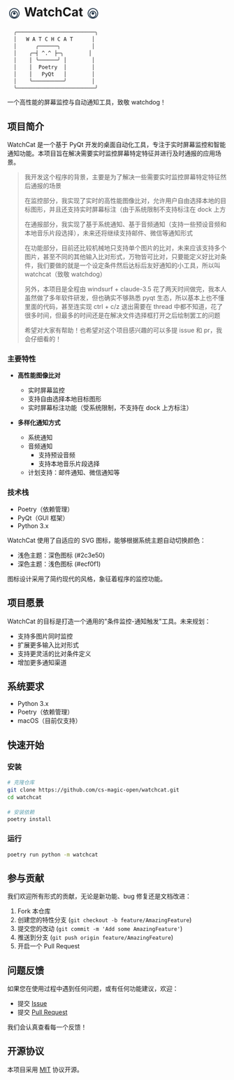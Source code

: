 # <img src="transparent_overlay/resources/icon.svg" width="32" height="32" alt="WatchCat Icon" style="vertical-align: middle" /> WatchCat <img src="transparent_overlay/resources/icon.svg" width="32" height="32" alt="WatchCat Icon" style="vertical-align: middle" />

```
  ╭─────────────────────────╮
  │   W A T C H C A T      │
  │      ╭──────╮          │
  │    ╭─┤ ^.^ ├─╮        │
  │    │ ╰──────╯ │        │
  │    │  Poetry  │        │
  │    │   PyQt   │        │
  │    ╰──────────╯        │
  ╰─────────────────────────╯
```

一个高性能的屏幕监控与自动通知工具，致敬 watchdog！

## 项目简介

WatchCat 是一个基于 PyQt 开发的桌面自动化工具，专注于实时屏幕监控和智能通知功能。本项目旨在解决需要实时监控屏幕特定特征并进行及时通报的应用场景。

> 我开发这个程序的背景，主要是为了解决一些需要实时监控屏幕特定特征然后通报的场景
>
> 在监控部分，我实现了实时的高性能图像比对，允许用户自由选择本地的目标图形，并且还支持实时屏幕标注（由于系统限制不支持标注在 dock 上方
>
> 在通报部分，我实现了基于系统通知、基于音频通知（支持一些预设音频和本地音乐片段选择），未来还将继续支持邮件、微信等通知形式
>
> 在功能部分，目前还比较机械地只支持单个图片的比对，未来应该支持多个图片，甚至不同的其他输入比对形式，万物皆可比对，只要能定义好比对条件，我们要做的就是一个设定条件然后达标后友好通知的小工具，所以叫 watchcat（致敬 watchdog）
>
> 另外，本项目是全程由 windsurf + claude-3.5 花了两天时间做完，我本人虽然做了多年软件研发，但也确实不够熟悉 pyqt 生态，所以基本上也不懂里面的代码，甚至连实现 ctrl + c/z 退出需要在 thread 中都不知道，花了很多时间，但最多的时间还是在解决文件选择框打开之后绘制罢工的问题
>
> 希望对大家有帮助！也希望对这个项目感兴趣的可以多提 issue 和 pr，我会仔细看的！

### 主要特性

- **高性能图像比对**

  - 实时屏幕监控
  - 支持自由选择本地目标图形
  - 实时屏幕标注功能（受系统限制，不支持在 dock 上方标注）

- **多样化通知方式**
  - 系统通知
  - 音频通知
    - 支持预设音频
    - 支持本地音乐片段选择
  - 计划支持：邮件通知、微信通知等

### 技术栈

- Poetry（依赖管理）
- PyQt（GUI 框架）
- Python 3.x

WatchCat 使用了自适应的 SVG 图标，能够根据系统主题自动切换颜色：

- 浅色主题：深色图标 (#2c3e50)
- 深色主题：浅色图标 (#ecf0f1)

图标设计采用了简约现代的风格，象征着程序的监控功能。

## 项目愿景

WatchCat 的目标是打造一个通用的"条件监控-通知触发"工具。未来规划：

- 支持多图片同时监控
- 扩展更多输入比对形式
- 支持更灵活的比对条件定义
- 增加更多通知渠道

## 系统要求

- Python 3.x
- Poetry（依赖管理）
- macOS（目前仅支持）

## 快速开始

### 安装

```bash
# 克隆仓库
git clone https://github.com/cs-magic-open/watchcat.git
cd watchcat

# 安装依赖
poetry install
```

### 运行

```bash
poetry run python -m watchcat
```

## 参与贡献

我们欢迎所有形式的贡献，无论是新功能、bug 修复还是文档改进：

1. Fork 本仓库
2. 创建您的特性分支 (`git checkout -b feature/AmazingFeature`)
3. 提交您的改动 (`git commit -m 'Add some AmazingFeature'`)
4. 推送到分支 (`git push origin feature/AmazingFeature`)
5. 开启一个 Pull Request

## 问题反馈

如果您在使用过程中遇到任何问题，或有任何功能建议，欢迎：

- 提交 [Issue](https://github.com/cs-magic-open/watchcat/issues)
- 提交 [Pull Request](https://github.com/cs-magic-open/watchcat/pulls)

我们会认真查看每一个反馈！

## 开源协议

本项目采用 [MIT](LICENSE) 协议开源。
